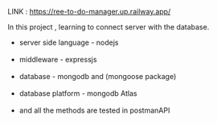 LINK : https://ree-to-do-manager.up.railway.app/
<!-- motto of the project -->
In this project , learning to connect server with the database.

<!-- used tech stack -->
<ul>
<li>server side language - nodejs </li></br>
<li>middleware - expressjs </li></br>
<li>database - mongodb and (mongoose package)</li> </br>
<li>database platform - mongodb Atlas </li></br>
<li>and all the methods are tested in postmanAPI </li></br>
</ul>


<!-- about each files -->
